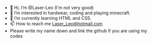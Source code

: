 - 👋 Hi, I’m @Laser-Leo (I'm not very good)
- 👀 I’m interested in hardwear, coding and playing minecraft.
- 🌱 I’m currently learning HTML and CSS.
- 📫 How to reach me Laser_Leo@hotmail.com
- Please write my name down and link the github if you are using my  codes

<!---
Laser-Leo/Laser-Leo is a ✨ special ✨ repository because its `README.md` (this file) appears on your GitHub profile.
You can click the Preview link to take a look at your changes.
--->
